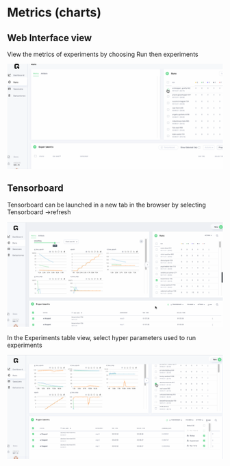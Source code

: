 # Metrics \(charts\)

## Web Interface view

View the metrics of experiments by choosing Run then experiments

![](../../.gitbook/assets/metrics2%20%281%29%20%281%29%20%283%29%20%283%29%20%283%29%20%281%29.gif)

## Tensorboard

Tensorboard can be launched in a new tab in the browser by selecting Tensorboard -&gt;refresh

![](../../.gitbook/assets/tensorboard.gif)

In the Experiments table view, select hyper parameters used to run experiments

![](../../.gitbook/assets/hyper%20%281%29.gif)

